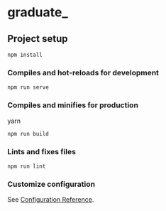 # graduate\_

## Project setup

```
npm install
```

### Compiles and hot-reloads for development

```
npm run serve
```

### Compiles and minifies for production
yarn
```
npm run build
```

### Lints and fixes files

```
npm run lint
```

### Customize configuration

See [Configuration Reference](https://cli.vuejs.org/config/).

